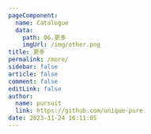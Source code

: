 ```yaml
---
pageComponent: 
  name: Catalogue
  data: 
    path: 06.更多
    imgUrl: /img/other.png
title: 更多
permalink: /more/
sidebar: false
article: false
comment: false
editLink: false
author: 
  name: pursuit
  link: https://github.com/unique-pure
date: 2023-11-24 16:11:05
---
```

